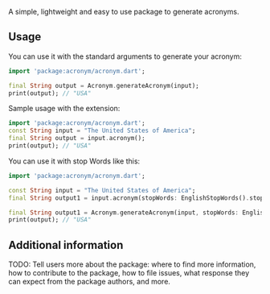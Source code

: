 A simple, lightweight and easy to use package to generate acronyms.

## Usage

You can use it with the standard arguments to generate your acronym:
```dart
import 'package:acronym/acronym.dart';

final String output = Acronym.generateAcronym(input);
print(output); // "USA"
```

Sample usage with the extension:
```dart
import 'package:acronym/acronym.dart';
const String input = "The United States of America";
final String output = input.acronym();
print(output); // "USA"
```

You can use it with stop Words like this:
```dart
import 'package:acronym/acronym.dart';

const String input = "The United States of America";
final String output1 = input.acronym(stopWords: EnglishStopWords().stopWords);

final String output1 = Acronym.generateAcronym(input, stopWords: EnglishStopWords().stopWords);
print(output); // "USA"
```

## Additional information

TODO: Tell users more about the package: where to find more information, how to 
contribute to the package, how to file issues, what response they can expect 
from the package authors, and more.
